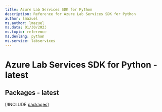 ```yaml
---
title: Azure Lab Services SDK for Python
description: Reference for Azure Lab Services SDK for Python
author: lmazuel
ms.author: lmazuel
ms.data: 01/30/2023
ms.topic: reference
ms.devlang: python
ms.service: labservices
---
```

# Azure Lab Services SDK for Python - latest
## Packages - latest
[!INCLUDE [packages](lab-services-index.md)]